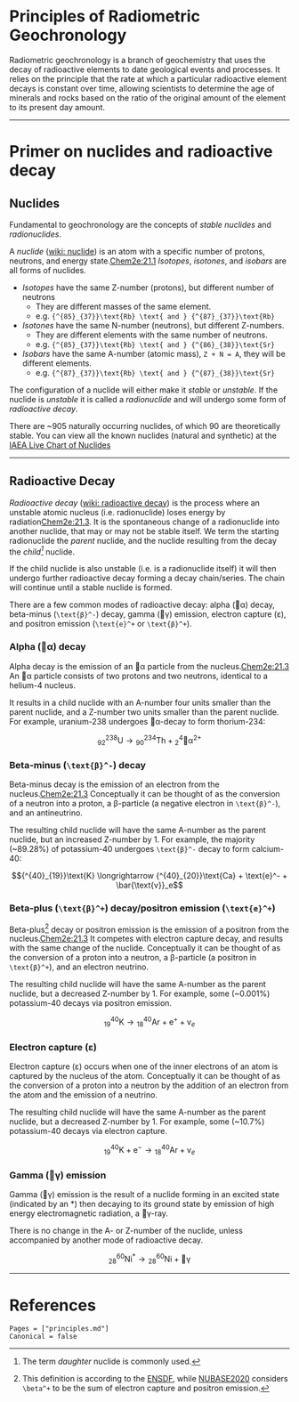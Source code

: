 # Principles of Radiometric Geochronology

Radiometric geochronology is a branch of geochemistry that uses the decay of radioactive elements to date geological events and processes.
It relies on the principle that the rate at which a particular radioactive element decays is constant over time, allowing scientists to determine the age of minerals and rocks based on the ratio of the original amount of the element to its present day amount.

---

# Primer on nuclides and radioactive decay
## Nuclides
Fundamental to geochronology are the concepts of *stable nuclides* and *radionuclides*.

A *nuclide* ([wiki: nuclide](https://en.wikipedia.org/wiki/Nuclide)) is an atom with a specific number of protons, neutrons, and energy state.[Chem2e:21.1](@cite)
*Isotopes*, *isotones*, and *isobars* are all forms of nuclides.
* *Isotopes* have the same Z-number (protons), but different number of neutrons
    * They are different masses of the same element.
    * e.g. ``{^{85}_{37}}\text{Rb} \text{ and } {^{87}_{37}}\text{Rb}``
* *Isotones* have the same N-number (neutrons), but different Z-numbers.
    * They are different elements with the same number of neutrons.
    * e.g. ``{^{85}_{37}}\text{Rb} \text{ and } {^{86}_{38}}\text{Sr}``
* *Isobars* have the same A-number (atomic mass), ``Z + N = A``, they will be different elements.
    * e.g. ``{^{87}_{37}}\text{Rb} \text{ and } {^{87}_{38}}\text{Sr}``

The configuration of a nuclide will either make it *stable* or *unstable*.
If the nuclide is *unstable* it is called a *radionuclide* and will undergo some form of *radioactive decay*.

There are ~905 naturally occurring nuclides, of which 90 are theoretically stable. You can view all the known nuclides (natural and synthetic) at the [IAEA Live Chart of Nuclides](https://www-nds.iaea.org/relnsd/vcharthtml/VChartHTML.html)

---

## Radioactive Decay
*Radioactive decay* ([wiki: radioactive decay](https://en.wikipedia.org/wiki/Radioactive_decay)) is the process where an unstable atomic nucleus (i.e. radionuclide) loses energy by radiation[Chem2e:21.3](@cite).
It is the spontaneous change of a radionuclide into another nuclide, that may or may not be stable itself.
We term the starting radionuclide the *parent* nuclide, and the nuclide resulting from the decay the *child[^a]* nuclide.

If the child nuclide is also unstable (i.e. is a radionuclide itself) it will then undergo further radioactive decay forming a decay chain/series.
The chain will continue until a stable nuclide is formed.

There are a few common modes of radioactive decay: alpha (α) decay, beta-minus (``\text{β}^-``) decay, gamma (γ) emission, electron capture (ε), and positron emission (``\text{e}^+`` or ``\text{β}^+``).

### Alpha (α) decay
Alpha decay is the emission of an α particle from the nucleus.[Chem2e:21.3](@cite)
An α particle consists of two protons and two neutrons, identical to a helium-4 nucleus.

It results in a child nuclide with an A-number four units smaller than the parent nuclide, and a Z-number two units smaller than the parent nuclide.
For example, uranium-238 undergoes α-decay to form thorium-234:

```math
{^{238}_{92}}\text{U} \longrightarrow {^{234}_{90}}\text{Th} + {^{4}_{2}}\text{α}^{2+}
```

### Beta-minus (``\text{β}^-``) decay
Beta-minus decay is the emission of an electron from the nucleus.[Chem2e:21.3](@cite)
Conceptually it can be thought of as the conversion of a neutron into a proton, a β-particle (a negative electron in ``\text{β}^-``), and an antineutrino.

The resulting child nuclide will have the same A-number as the parent nuclide, but an increased Z-number by 1. For example, the majority (~89.28%) of potassium-40 undergoes ``\text{β}^-`` decay to form calcium-40:
```math
{^{40}_{19}}\text{K} \longrightarrow {^{40}_{20}}\text{Ca} + \text{e}^- + \bar{\text{v}}_e
```

### Beta-plus (``\text{β}^+``) decay/positron emission (``\text{e}^+``)
Beta-plus[^b] decay or positron emission is the emission of a positron from the nucleus.[Chem2e:21.3](@cite) It competes with electron capture decay, and results with the same change of the nuclide.
Conceptually it can be thought of as the conversion of a proton into a neutron, a β-particle (a positron in ``\text{β}^+``), and an electron neutrino.

The resulting child nuclide will have the same A-number as the parent nuclide, but a decreased Z-number by 1. For example, some (~0.001%) potassium-40 decays via positron emission.
```math
{^{40}_{19}}\text{K} \longrightarrow {^{40}_{18}}\text{Ar} + \text{e}^+ + \text{v}_e
```

### Electron capture (ε)
Electron capture (ε) occurs when one of the inner electrons of an atom is captured by the nucleus of the atom.
Conceptually it can be thought of as the conversion of a proton into a neutron by the addition of an electron from the atom and the emission of a neutrino.

The resulting child nuclide will have the same A-number as the parent nuclide, but a decreased Z-number by 1. For example, some (~10.7%) potassium-40 decays via electron capture.
```math
{^{40}_{19}}\text{K} + \text{e}^- \longrightarrow {^{40}_{18}}\text{Ar} +\text{v}_e
```

### Gamma (γ) emission
Gamma (γ) emission is the result of a nuclide forming in an excited state (indicated by an *) then decaying to its ground state by emission of high energy electromagnetic radiation, a γ-ray.

There is no change in the A- or Z-number of the nuclide, unless accompanied by another mode of radioactive decay.
```math
{^{60}_{28}}\text{Ni}^* \longrightarrow {^{60}_{28}}\text{Ni} + \text{γ}
```

[^a]: The term *daughter* nuclide is commonly used.
[^b]: This definition is according to the [ENSDF](https://www.nndc.bnl.gov/ensdf/), while [NUBASE2020](https://doi.org/10.1088/1674-1137/abddae) considers ``\beta^+`` to be the sum of electron capture and positron emission.

---
# References
```@bibliography
Pages = ["principles.md"]
Canonical = false
```